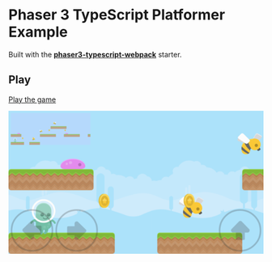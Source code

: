 # Phaser 3 TypeScript Platformer Example

Built with the [**phaser3-typescript-webpack**](https://github.com/yandeu/phaser3-typescript-webpack#readme) starter.

## Play

[Play the game](https://s3.eu-central-1.amazonaws.com/phaser3-typescript/platformer-example/index.html)

![Screenshot](screenshots/nexus6-640x360.png)
